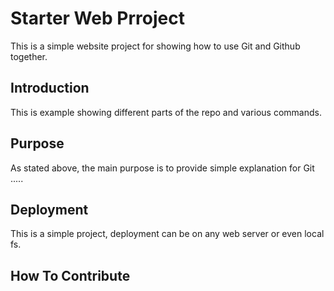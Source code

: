 # Starter Web Prroject

This is a simple website project for showing how to use Git and Github together.

## Introduction

This is example showing different parts of the  repo and various commands.

## Purpose

As stated above, the main purpose is to provide simple explanation for Git ..... 

## Deployment
This is a simple project, deployment can be on any web server or even local fs.

## How To Contribute